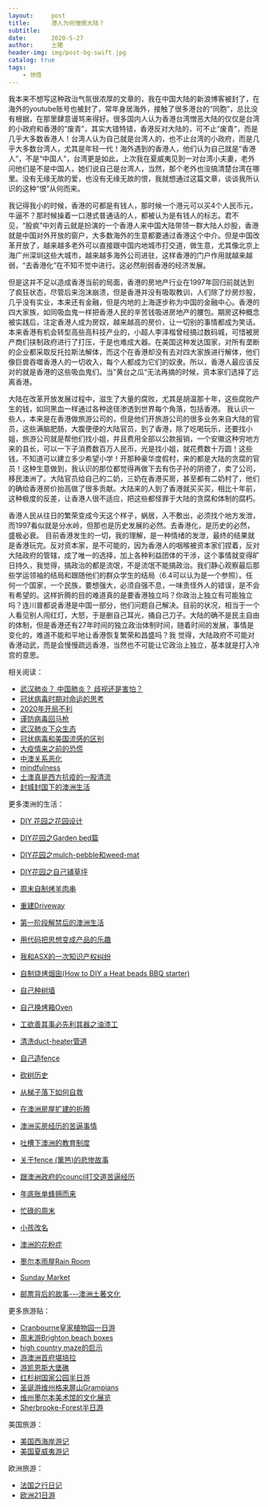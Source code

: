 ```yaml
---
layout:     post
title:      港人为何憎恨大陆？
subtitle:   
date:       2020-5-27
author:     土猪
header-img: img/post-bg-swift.jpg
catalog: true
tags:
    - 领悟
---
```




我本来不想写这种政治气氛很浓厚的文章的，我在中国大陆的新浪博客被封了，在海外的youtube账号也被封了，常年身居海外，接触了很多港台的“同胞”，总比没有根据，在那里肆意谩骂来得好。很多国内人认为香港台湾憎恶大陆的仅仅是台湾的小政府和香港的“废青”，其实大错特错，香港反对大陆的，可不止“废青”，而是几乎大多数香港人！台湾人认为自己就是台湾人的，也不止台湾的小政府，而是几乎大多数台湾人，尤其是年轻一代！海外遇到的香港人，他们认为自己就是“香港人”，不是“中国人”，台湾更是如此，上次我在夏威夷见到一对台湾小夫妻，老外问他们是不是中国人，她们说自己是台湾人，当然，那个老外也没搞清楚台湾在哪里。没有无缘无故的爱，也没有无缘无故的恨，我就想通过这篇文章，谈谈我所认识的这种“恨”从何而来。





我记得我小的时候，香港的可都是有钱人，那时候一个港元可以买4个人民币元，牛逼不？那时候操着一口港式普通话的人，都被认为是有钱人的标志。君不见，“股疯”中刘青云就是扮演的一个香港人来中国大陆带领一群大陆人炒股，香港就是中国对外开放的窗户，大多数海外的生意都要通过香港这个中介。但是中国改革开放了，越来越多老外可以直接跟中国内地城市打交道，做生意，尤其像北京上海广州深圳这些大城市，越来越多海外公司进驻，这样香港的门户作用就越来越弱，“去香港化”在不知不觉中进行。这必然削弱香港的经济发展。





但是这并不足以造成香港当前的局面，香港的房地产行业在1997年回归前就达到了疯狂状态，尽管后来泡沫崩溃，但是香港并没有吸取教训，人们除了炒房炒股，几乎没有实业，本来还有金融，但是内地的上海逐步称为中国的金融中心。香港的四大家族，如同吸血鬼一样把香港人民的辛苦钱吸进房地产的腰包。期房这种概念被实践后，注定香港人成为房奴，越来越高的房价，让一切别的事情都成为笑话。本来香港有机会转型高些高科技产业的，小超人李泽楷曾经搞过数码城，可惜被房产商们挟制政府进行了打压，于是也难成大器。在美国这种发达国家，对所有垄断的企业都采取反托拉斯法解体，而这个在香港却没有去对四大家族进行解体，他们像巨兽吞噬香港人的一切收入，每个人都成为它们的奴隶。所以，香港人最应该反对的就是香港的这些吸血鬼们。当”黄台之瓜“无法再摘的时候，资本家们选择了远离香港。





大陆在改革开放发展过程中，滋生了大量的腐败，尤其是胡温那十年，这些腐败产生的钱，如同黑血一样通过各种途径渗透到世界每个角落，包括香港。 我认识一些人，本来是在香港做旅游公司的，但是他们开旅游公司的很多业务来自大陆的官员，这些满脑肥肠，大腹便便的大陆官员，到了香港，除了吃喝玩乐，还要找小姐，旅游公司就是帮他们找小姐，并且费用全部以公款报销，一个安徽这种穷地方来的县长，可以一下子消费数百万人民币，光是找小姐，就花费数十万圆！这些钱，不知道可以建立多少希望小学！开那种豪华度假村，来的都是大陆的贪腐的官员！这种生意做到，我认识的那位都觉得再做下去有伤子孙的阴德了，卖了公司，移民澳洲了。大陆官员给自己的二奶，三奶在香港买房，甚至都有二奶村了，他们的确给香港房价抬高做了很多贡献。大陆来的人到了香港就买买买，相比十年前，这种极度的反差，让香港人很不适应，把这些都怪罪于大陆的贪腐和体制的腐朽。



香港人民从往日的繁荣变成今天这个样子，蜗居，入不敷出，必须找个地方发泄，而1997看似就是分水岭，但那也是历史发展的必然。去香港化，是历史的必然，盛极必衰。 目前香港发生的一切，我的理解，是一种情绪的发泄，最终的结果就是香港玩完。反对资本家，是不可能的，因为香港人的咽喉被资本家们捏着，反对大陆政府的管辖，成了唯一的选择，加上各种利益团体的干涉，这个事情就变得旷日持久，我觉得，搞政治的都是流氓，不是流氓不能搞政治。我们静心观察最后那些学运领袖的结局和跟随他们的群众学生的结局（6.4可以认为是一个参照）。任何一个国家，一个民族，要想强大，必须自强不息，一味责怪外人的错误，是不会有希望的。这样折腾的目的难道真的是要香港独立吗？你政治上独立有可能独立吗？连川普都说香港是中国一部分，他们问题自己解决。目前的状况，相当于一个人看见别人闯红灯，大怒，于是删自己耳光，捅自己刀子。大陆的确不是民主自由的体制，但是香港还有27年时间的独立政治体制时间，随着时间的发展，事情是变化的，难道不能和平地让香港恢复繁荣和昌盛吗？我 觉得，大陆政府不可能对香港动武，而是会慢慢疏远香港，当然也不可能让它政治上独立，基本就是打入冷宫的意思。



相关阅读：

- [武汉肺炎？ 中国肺炎？ 歧视还是害怕？](http://livinginau.life/2020/02/10/%E6%AD%A6%E6%B1%89%E8%82%BA%E7%82%8E_%E4%B8%AD%E5%9B%BD%E8%82%BA%E7%82%8E_%E6%AD%A7%E8%A7%86%E8%BF%98%E6%98%AF%E5%AE%B3%E6%80%95/)
- [冠状病毒时期对命运的思考](http://livinginau.life/2020/02/19/%E5%86%A0%E7%8A%B6%E7%97%85%E6%AF%92%E6%97%B6%E6%9C%9F%E5%AF%B9%E5%91%BD%E8%BF%90%E7%9A%84%E6%80%9D%E8%80%83/)
- [2020年开局不利](http://livinginau.life/2020/02/06/2020%E5%BC%80%E5%B1%80%E4%B8%8D%E5%88%A9/)
- [谨防病毒回马枪](http://livinginau.life/2020/02/23/%E8%B0%A8%E9%98%B2%E7%97%85%E6%AF%92%E5%9B%9E%E9%A9%AC%E6%9E%AA/)
- [武汉肺炎下众生态](http://livinginau.life/2020/02/03/%E6%AD%A6%E6%B1%89%E8%82%BA%E7%82%8E%E4%B8%8B%E4%BC%97%E7%94%9F%E6%80%81/)
- [冠状病毒和美国流感的区别](http://livinginau.life/2020/02/11/%E7%BE%8E%E5%9B%BD%E6%B5%81%E6%84%9F%E5%92%8C%E5%86%A0%E7%8A%B6%E7%97%85%E6%AF%92%E5%8C%BA%E5%88%AB/)
- [大疫情来之前的恐慌](http://livinginau.life/2020/03/05/%E5%A4%A7%E7%96%AB%E6%83%85%E6%9D%A5%E4%B9%8B%E5%89%8D%E7%9A%84%E6%81%90%E6%85%8C/)
- [中澳关系恶化](http://livinginau.life/2020/05/20/.%E4%B8%AD%E6%BE%B3%E5%85%B3%E7%B3%BB%E6%81%B6%E5%8C%96/)
- [mindfulness](http://livinginau.life/2020/04/28/mindfulness/)
- [土澳真是西方抗疫的一股清流](http://livinginau.life/2020/04/26/cronavirus-much-better-in-australia/)
- [封城封国下的澳洲生活](http://livinginau.life/2020/04/02/%E5%B0%81%E5%9B%BD%E5%B0%81%E5%9F%8E%E4%B8%8B%E6%BE%B3%E6%B4%B2%E7%94%9F%E6%B4%BB/)



更多澳洲的生活：

- [DIY 花园之花园设计](http://livinginau.life/2020/03/30/diy-garden-design/)
- [DIY花园之Garden bed篇](http://livinginau.life/2020/04/17/diy-garden-bed/)
- [DIY花园之mulch-pebble和weed-mat](http://livinginau.life/2020/05/21/mulch-pebble%E5%92%8Cweed-mat/)
- [DIY花园之自己铺草坪](http://livinginau.life/2020/04/29/diy-lawn-installation/)
- [周末自制烤羊肉串](http://livinginau.life/2014/03/03/%E5%91%A8%E6%9C%AB%E8%87%AA%E5%88%B6%E7%83%A4%E7%BE%8A%E8%82%89%E4%B8%B2/)
- [重建Driveway](http://livinginau.life/2020/04/26/rebuild-driveway/)

- [第一阶段解禁后的澳洲生活](http://livinginau.life/2020/05/17/%E7%AC%AC%E4%B8%80%E9%98%B6%E6%AE%B5%E8%A7%A3%E7%A6%81%E5%90%8E%E7%9A%84%E6%BE%B3%E6%B4%B2%E7%94%9F%E6%B4%BB/)
- [用代码把思想变成产品的乐趣](http://livinginau.life/2020/05/08/%E7%94%A8%E4%BB%A3%E7%A0%81%E6%8A%8A%E6%80%9D%E6%83%B3%E5%8F%98%E6%88%90%E4%BA%A7%E5%93%81%E7%9A%84%E4%B9%90%E8%B6%A3/)
- [我和ASX的一次知识产权纠纷](http://livinginau.life/2020/05/05/%E4%B8%80%E6%AC%A1%E7%9F%A5%E8%AF%86%E4%BA%A7%E6%9D%83%E7%9A%84%E7%BA%A0%E7%BA%B7/)
- [自制烧烤烟囱(How to DIY a Heat beads BBQ starter)](https://steemit.com/life/@chenlocus/how-to-diy-a-heat-beads-bbq-starter)
- [自己种树墙](http://livinginau.life/2020/03/10/%E8%87%AA%E5%B7%B1%E7%A7%8D%E6%A0%91%E5%A2%99/)
- [自己换烤箱Oven](http://livinginau.life/2020/02/12/%E8%87%AA%E5%B7%B1%E6%8D%A2oven/)
- [工欲善其事必先利其器之油漆工](http://livinginau.life/2020/04/13/%E5%B7%A5%E6%AC%B2%E5%96%84%E5%85%B6%E4%BA%8B%E5%BF%85%E5%85%88%E5%88%A9%E5%85%B6%E5%99%A8%E4%B9%8B%E6%B2%B9%E6%BC%86%E5%B7%A5/)
- [清洗duct-heater管道](http://livinginau.life/2020/04/08/%E8%87%AA%E5%B7%B1%E5%8A%A8%E6%89%8B%E6%B8%85%E6%B4%97duct-heater%E7%AE%A1%E9%81%93/)
- [自己造fence](http://livinginau.life/2020/01/06/%E7%BB%88%E4%BA%8E%E9%80%A0%E5%A5%BD%E4%BA%86fence/)
- [砍树历史](http://livinginau.life/2019/12/29/%E7%A0%8D%E6%A0%91%E5%8E%86%E5%8F%B2/)
- [从梯子落下如何自救](http://livinginau.life/2020/03/21/%E4%BB%8E%E6%A2%AF%E5%AD%90%E8%90%BD%E4%B8%8B%E5%A6%82%E4%BD%95%E8%87%AA%E6%95%91/)
- [在澳洲房屋扩建的折腾](http://livinginau.life/2020/03/26/%E5%9C%A8%E6%BE%B3%E6%B4%B2%E6%88%BF%E5%B1%8B%E6%89%A9%E5%BB%BA%E7%9A%84%E6%8A%98%E8%85%BE/)
- [澳洲买房经历的苦逼事情](http://livinginau.life/2019/12/18/%E6%BE%B3%E6%B4%B2%E4%B9%B0%E6%88%BF%E7%BB%8F%E5%8E%86%E7%9A%84%E8%8B%A6%E9%80%BC%E4%BA%8B%E6%83%85/)
- [吐槽下澳洲的教育制度](http://livinginau.life/2019/12/13/%E5%90%90%E6%A7%BD%E6%BE%B3%E6%B4%B2%E6%95%99%E8%82%B2%E5%88%B6%E5%BA%A6/)
- [关于fence (篱笆)的悲惨故事](http://livinginau.life/2019/12/01/%E5%85%B3%E4%BA%8Efence%E7%9A%84%E6%82%B2%E6%83%A8%E6%95%85%E4%BA%8B/)
- [跟澳洲政府的council打交道苦逼经历](http://livinginau.life/2019/11/29/%E8%B7%9F%E6%BE%B3%E6%B4%B2%E6%94%BF%E5%BA%9C%E7%9A%84council%E6%89%93%E4%BA%A4%E9%81%93%E8%8B%A6%E9%80%BC%E7%BB%8F%E5%8E%86/)
- [年底账单蜂拥而来](http://livinginau.life/2019/11/29/%E8%B4%A6%E5%8D%95%E8%9C%82%E6%8B%A5%E8%80%8C%E6%9D%A5/)
- [忙碌的周末](http://livinginau.life/2019/11/12/%E5%BF%99%E7%A2%8C%E7%9A%84%E5%91%A8%E6%9C%AB/)
- [小孩改名](http://livinginau.life/2019/11/10/%E5%B0%8F%E5%AD%A9%E6%94%B9%E5%90%8D/)
- [澳洲的花粉症](http://livinginau.life/2018/08/10/%E6%BE%B3%E6%B4%B2%E7%9A%84%E8%8A%B1%E7%B2%89%E7%97%87/)
- [墨尔本雨屋Rain Room](http://livinginau.life/2020/01/13/rain-room/)
- [Sunday Market](http://livinginau.life/2020/01/12/Sunday-Market/)
- [邮票背后的故事---澳洲土著文化](http://livinginau.life/2018/07/10/%E9%82%AE%E7%A5%A8%E8%83%8C%E5%90%8E%E7%9A%84%E6%95%85%E4%BA%8B/)



更多旅游贴：

- [Cranbourne皇家植物园一日游](http://livinginau.life/2020/03/12/Cranbourne%E7%9A%87%E5%AE%B6%E6%A4%8D%E7%89%A9%E5%9B%AD%E4%B8%80%E6%97%A5%E6%B8%B8/)
- [周末游Brighton beach boxes](http://livinginau.life/2018/10/11/%E5%91%A8%E6%9C%AB%E6%B8%B8Brighton-beach-boxes/)
- [high country maze的启示](http://livinginau.life/2018/02/16/high-country-maze%E7%9A%84%E5%90%AF%E7%A4%BA/)
- [游澳洲首府堪培拉](http://livinginau.life/2018/01/16/%E6%B8%B8%E6%BE%B3%E6%B4%B2%E9%A6%96%E5%BA%9C%E5%A0%AA%E5%9F%B9%E6%8B%89/)
- [游凯恩斯大堡礁](http://livinginau.life/2018/01/10/%E6%B8%B8%E5%87%AF%E6%81%A9%E6%96%AF%E5%A4%A7%E5%A0%A1%E7%A4%81/)
- [红杉树国家公园半日游](http://livinginau.life/2020/02/23/%E7%BA%A2%E6%9D%89%E6%A0%91%E5%9B%BD%E5%AE%B6%E5%85%AC%E5%9B%AD%E5%8D%8A%E6%97%A5%E6%B8%B8/)
- [圣诞游维州格来屏山Grampians](http://livinginau.life/2018/12/24/%E5%9C%A3%E8%AF%9E%E6%97%85%E6%B8%B8-%E6%BE%B3%E5%A4%A7%E5%88%A9%E4%BA%9A%E7%BB%B4%E5%B7%9EGrampians/)
- [维州墨尔本美术馆的文化展览](http://livinginau.life/2020/03/20/Follow-me-to-the-exhibition-in-National-Gallery-of-Victoria/)
- [Sherbrooke-Forest半日游](http://livinginau.life/2020/03/17/Sherbrooke-Forest%E5%8D%8A%E6%97%A5%E6%B8%B8/)

美国旅游：

- [美国西海岸游记](http://livinginau.life/2017/10/11/%E7%BE%8E%E5%9B%BD%E8%A5%BF%E6%B5%B7%E5%B2%B8%E6%B8%B8%E8%AE%B0/)
- [美国夏威夷游记](http://livinginau.life/2020/01/31/%E7%BE%8E%E5%9B%BD%E5%A4%8F%E5%A8%81%E5%A4%B7%E6%B8%B8%E8%AE%B0/)

欧洲旅游：

- [法国之行日记](http://livinginau.life/2005/04/23/%E6%B3%95%E5%9B%BD%E4%B9%8B%E6%B8%B8/)
- [欧洲21日游](http://livinginau.life/2019/02/22/%E6%AC%A7%E6%B4%B221%E6%97%A5%E6%B8%B8%E5%87%86%E5%A4%87%E7%AF%87/)





